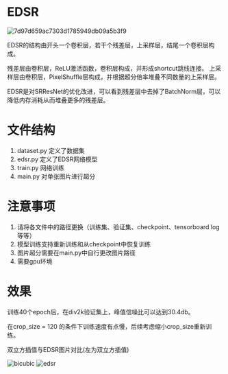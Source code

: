 # EDSR
![7d97d659ac7303d1785949db09a5b3f9](https://user-images.githubusercontent.com/61419255/166881235-317f9e3e-a5ee-436a-ac83-0bfe571e641a.png)

EDSR的结构由开头一个卷积层，若干个残差层，上采样层，结尾一个卷积层构成。

残差层由卷积层，ReLU激活函数，卷积层构成，并形成shortcut跳线连接。
上采样层由卷积层，PixelShuffle层构成，并根据超分倍率堆叠不同数量的上采样层。

EDSR是对SRResNet的优化改进，可以看到残差层中去掉了BatchNorm层，可以降低内存消耗从而堆叠更多的残差层。

# 文件结构
1. dataset.py 定义了数据集
2. edsr.py    定义了EDSR网络模型
3. train.py   网络训练
4. main.py    对单张图片进行超分

# 注意事项
1. 请将各文件中的路径更换（训练集、验证集、checkpoint、tensorboard log 等等）
2. 模型训练支持重新训练和从checkpoint中恢复训练
3. 图片超分需要在main.py中自行更改图片路径
4. 需要gpu环境

# 效果
训练40个epoch后，在div2k验证集上，峰值信噪比可以达到30.4db。

在crop_size = 120 的条件下训练速度有点慢，后续考虑缩小crop_size重新训练。

双立方插值与EDSR图片对比(左为双立方插值)

![bicubic](https://user-images.githubusercontent.com/61419255/166957834-39c97c82-16ac-41c7-a27b-96b1df9b90e0.jpg)    ![edsr](https://user-images.githubusercontent.com/61419255/166957852-e2160edc-b273-4ced-a0dc-a0853663df3d.jpg)

